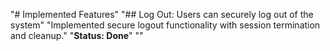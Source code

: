 "# Implemented Features" 
"## Log Out: Users can securely log out of the system" 
"Implemented secure logout functionality with session termination and cleanup." 
"**Status: Done**" 
"" 
